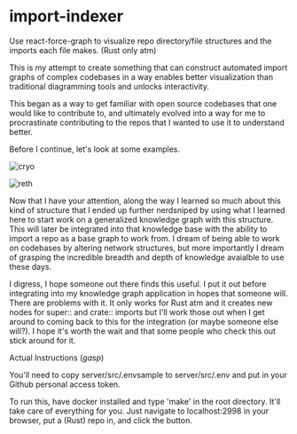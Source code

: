 # import-indexer
Use react-force-graph to visualize repo directory/file structures and the imports each file makes. (Rust only atm)

This is my attempt to create something that can construct automated import graphs of complex codebases
in a way enables better visualization than traditional diagramming tools and unlocks interactivity. 



This began as a way to get familiar with open source codebases that one would like to contribute to, and
ultimately evolved into a way for me to procrastinate contributing to the repos that I wanted to use it
to understand better.


Before I continue, let's look at some examples.

![cryo](https://github.com/QuantNymph/import-indexer/assets/82485126/4a082ade-3842-4807-a038-e20194c298f7)

![reth](https://github.com/QuantNymph/import-indexer/assets/82485126/b94c020c-4eee-477f-855a-7e595c6682fb)

Now that I have your attention, along the way I learned so much about this kind of structure that I ended up further nerdsniped by using what I learned here to start work on a generalized knowledge graph with this structure. This will later be integrated into that knowledge base with the ability to import a repo as a base graph to work from. I dream of being able to work on codebases by altering network structures, but more importantly I dream of grasping the incredible breadth and depth of knowledge avaialble to use these days.



I digress, I hope someone out there finds this useful. I put it out before integrating into my knowledge graph application in hopes that someone will. There are problems with it. It only works for Rust atm and it creates new nodes for super:: and crate:: imports but I'll work those out when I get around to coming back to this for the integration (or maybe someone else will?). I hope it's worth the wait and that some people who check this out stick around for it.


Actual Instructions (*gasp*)


You'll need to copy server/src/.envsample to server/src/.env and put in your Github personal access token.



To run this, have docker installed and type 'make' in the root directory. It'll take care of everything for you. Just navigate to localhost:2998 in your browser, put a (Rust) repo in, and click the button.
